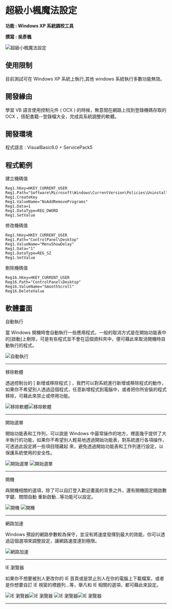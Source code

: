# 超級小楓魔法設定

**功能 : Windows XP 系統調校工具**

**撰寫 : 吳彥楓**

![超級小楓魔法設定](https://github.com/daidaiprince/image-database/blob/main/SUPERFENG01.png?raw=true "超級小楓魔法設定")
&emsp;
&emsp;
&emsp;
&emsp;

## 使用限制
目前測試可在 Windows XP 系統上執行,其他 windows 系統執行多數功能無效。

## 開發緣由
學習 VB 語言使用控制元件 ( OCX ) 的時候，無意間在網路上找到登錄機碼存取的 OCX ，搭配書籍--登錄檔大全，完成具系統調整的軟體。
&emsp;
&emsp;


## 開發環境
程式語言 : VisualBasic6.0 + ServicePack5




## 程式範例

建立機碼值
```
Reg1.hKey=HKEY_CURRENT_USER 
Reg1.Path="Software\Microsoft\Windows\CurrentVersion\Policies\Uninstall"
Reg1.CreateKey 
Reg1.ValueName="NoAddRemovePrograms" 
Reg1.Data=1 
Reg1.DataType=REG_DWORD 
Reg1.SetValue
```

修改機碼值
```
Reg1.hKey=HKEY_CURRENT_USER 
Reg1.Path="ControlPanel\Desktop" 
Reg1.ValueName="MenuShowDelay" 
Reg1.Data="1" 
Reg1.DataType=REG_SZ 
Reg1.SetValue
```

刪除機碼值
```
Reg16.hKey=HKEY_CURRENT_USER 
Reg16.Path="ControlPanel\Desktop" 
Reg16.ValueName="SmoothScroll" 
Reg16.DeleteValue
```



## 軟體畫面

自動執行

當 Windows 開機時會自動執行一些應用程式，一般的取消方式是在開始功能表中的[啟動]上刪除，可是有些程式並不會在這個資料夾中，便可藉此來取消開機時自動執行的程式。

![自動執行](https://github.com/daidaiprince/image-database/blob/main/SUPERFENG02.png?raw=true "自動執行")
***
移除軟體 

透過控制台的 [ 新增或移除程式 ] ，我們可以對系統進行新增或移除程式的動作，如果你不希望別人透過這個程式，任意新增程式到電腦中，或者把你所安裝的程式移除，可藉此來禁止或停用功能。 

![移除軟體](https://github.com/daidaiprince/image-database/blob/main/SUPERFENG03.png?raw=true "移除軟體")![移除軟體](https://github.com/daidaiprince/image-database/blob/main/SUPERFENG04.png?raw=true "移除軟體")
***
開始選單

開始功能表和工作列，可以說是 Windows 中最常操作的地方，裡面幾乎提供了大半執行的功能，如果你不希望別人輕易地透過開始功能表，對系統進行各項操作，可透過此設定將一些項目隱藏起 來，避免透過開始功能表和工作列進行設定，以保護系統使用的安全性。

![開始選單](https://github.com/daidaiprince/image-database/blob/main/SUPERFENG05.png?raw=true "開始選單")
![開始選單](https://github.com/daidaiprince/image-database/blob/main/SUPERFENG06.png?raw=true "開始選單")
***
開機 

與開機相關的選項，除了可以自訂登入歡迎畫面的背景之外，還有開機固定開啟數字鍵、關閉自動 重新啟動…等功能可以設定。

![開機](https://github.com/daidaiprince/image-database/blob/main/SUPERFENG07.png?raw=true "開機")
![開機](https://github.com/daidaiprince/image-database/blob/main/SUPERFENG08.png?raw=true "開機")
***
網路加速

Windows 預設的網路參數較為保守，並沒有將速度發揮到最大的效能，你可以透過這個選項來調整設定，讓網路速度達到極限。

![網路加速](https://github.com/daidaiprince/image-database/blob/main/SUPERFENG09.png?raw=true "網路加速")
***
IE 瀏覽器

如果你不想要被別人更改你的 IE 首頁或是禁止別人在你的電腦上下載檔案，或者是你想要自訂 IE 視窗的標題列…等，舉凡和 IE 相關的選項，都可藉此來設定。

![IE 瀏覽器](https://github.com/daidaiprince/image-database/blob/main/SUPERFENG10.png?raw=true "IE 瀏覽器")![IE 瀏覽器](https://github.com/daidaiprince/image-database/blob/main/SUPERFENG11.png?raw=true "IE 瀏覽器")
![IE 瀏覽器](https://github.com/daidaiprince/image-database/blob/main/SUPERFENG12.png?raw=true "IE 瀏覽器")![IE 瀏覽器](https://github.com/daidaiprince/image-database/blob/main/SUPERFENG13.png?raw=true "IE 瀏覽器")

***








